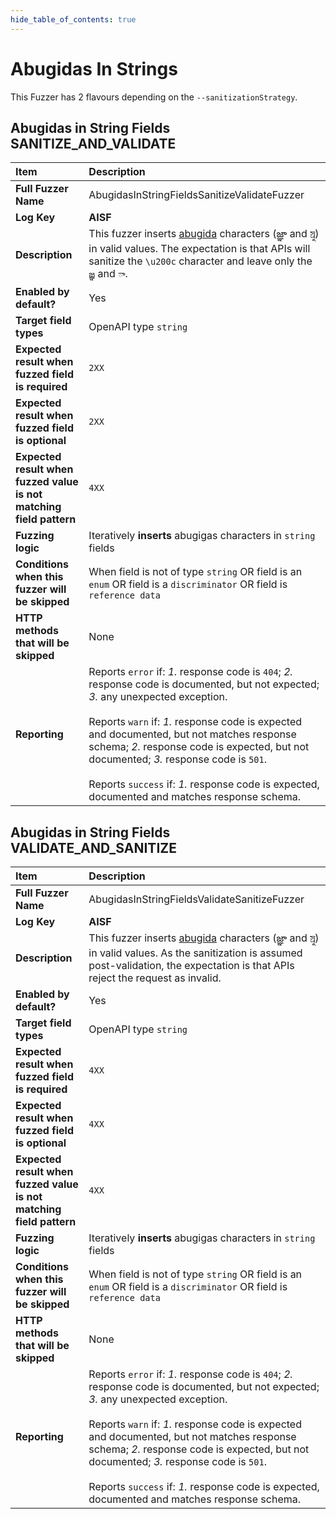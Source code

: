 ```yaml
--- 
hide_table_of_contents: true
---
```


# Abugidas In Strings

This Fuzzer has 2 flavours depending on the `--sanitizationStrategy`.

## Abugidas in String Fields SANITIZE_AND_VALIDATE
| Item                                                                | Description                                                                                                                                                                                                                                                                                                                                                                                                                                 |
|:--------------------------------------------------------------------|:--------------------------------------------------------------------------------------------------------------------------------------------------------------------------------------------------------------------------------------------------------------------------------------------------------------------------------------------------------------------------------------------------------------------------------------------|
| **Full Fuzzer Name**                                                | AbugidasInStringFieldsSanitizeValidateFuzzer                                                                                                                                                                                                                                                                                                                                                                                                |
| **Log Key**                                                         | **AISF**                                                                                                                                                                                                                                                                                                                                                                                                                                    |
| **Description**                                                     | This fuzzer inserts [abugida](https://en.wikipedia.org/wiki/Abugida) characters (జ్ఞ‌ా and স্র‌ু) in valid values. The expectation is that APIs will sanitize the `\u200c` character and leave only the `జ్ఞ` and `ా`.                                                                                                                                                                                                                      |
| **Enabled by default?**                                             | Yes                                                                                                                                                                                                                                                                                                                                                                                                                                         |
| **Target field types**                                              | OpenAPI type `string`                                                                                                                                                                                                                                                                                                                                                                                                                       |
| **Expected result when fuzzed field is required**                   | `2XX`                                                                                                                                                                                                                                                                                                                                                                                                                                       |
| **Expected result when fuzzed field is optional**                   | `2XX`                                                                                                                                                                                                                                                                                                                                                                                                                                       |
| **Expected result when fuzzed value is not matching field pattern** | `4XX`                                                                                                                                                                                                                                                                                                                                                                                                                                       |
| **Fuzzing logic**                                                   | Iteratively **inserts** abugigas characters in `string` fields                                                                                                                                                                                                                                                                                                                                                                              |
| **Conditions when this fuzzer will be skipped**                     | When field is not of type `string` OR field is an `enum` OR field is a `discriminator` OR field is `reference data`                                                                                                                                                                                                                                                                                                                         |
| **HTTP methods that will be skipped**                               | None                                                                                                                                                                                                                                                                                                                                                                                                                                        |
| **Reporting**                                                       | Reports `error` if: *1.* response code is `404`; *2.* response code is documented, but not expected; *3.* any unexpected exception. <br/><br/> Reports `warn` if: *1.* response code is expected and documented, but not matches response schema; *2.* response code is expected, but not documented; *3.* response code is `501`. <br/><br/> Reports `success` if: *1.* response code is expected, documented and matches response schema. | 


## Abugidas in String Fields VALIDATE_AND_SANITIZE
| Item                                                                | Description                                                                                                                                                                                                                                                                                                                                                                                                                                 |
|:--------------------------------------------------------------------|:--------------------------------------------------------------------------------------------------------------------------------------------------------------------------------------------------------------------------------------------------------------------------------------------------------------------------------------------------------------------------------------------------------------------------------------------|
| **Full Fuzzer Name**                                                | AbugidasInStringFieldsValidateSanitizeFuzzer                                                                                                                                                                                                                                                                                                                                                                                                |
| **Log Key**                                                         | **AISF**                                                                                                                                                                                                                                                                                                                                                                                                                                    |
| **Description**                                                     | This fuzzer inserts [abugida](https://en.wikipedia.org/wiki/Abugida) characters (జ్ఞ‌ా and স্র‌ু) in valid values. As the sanitization is assumed post-validation, the expectation is that APIs reject the request as invalid.                                                                                                                                                                                                              |
| **Enabled by default?**                                             | Yes                                                                                                                                                                                                                                                                                                                                                                                                                                         |
| **Target field types**                                              | OpenAPI type `string`                                                                                                                                                                                                                                                                                                                                                                                                                       |
| **Expected result when fuzzed field is required**                   | `4XX`                                                                                                                                                                                                                                                                                                                                                                                                                                       |
| **Expected result when fuzzed field is optional**                   | `4XX`                                                                                                                                                                                                                                                                                                                                                                                                                                       |
| **Expected result when fuzzed value is not matching field pattern** | `4XX`                                                                                                                                                                                                                                                                                                                                                                                                                                       |
| **Fuzzing logic**                                                   | Iteratively **inserts** abugigas characters in `string` fields                                                                                                                                                                                                                                                                                                                                                                              |
| **Conditions when this fuzzer will be skipped**                     | When field is not of type `string` OR field is an `enum` OR field is a `discriminator` OR field is `reference data`                                                                                                                                                                                                                                                                                                                         |
| **HTTP methods that will be skipped**                               | None                                                                                                                                                                                                                                                                                                                                                                                                                                        |
| **Reporting**                                                       | Reports `error` if: *1.* response code is `404`; *2.* response code is documented, but not expected; *3.* any unexpected exception. <br/><br/> Reports `warn` if: *1.* response code is expected and documented, but not matches response schema; *2.* response code is expected, but not documented; *3.* response code is `501`. <br/><br/> Reports `success` if: *1.* response code is expected, documented and matches response schema. | 
